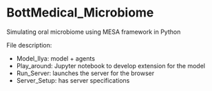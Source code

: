 # BottMedical_Microbiome
Simulating oral microbiome using MESA framework in Python

File description:

- Model_Ilya: model + agents
- Play_around: Jupyter notebook to develop extension for the model
- Run_Server: launches the server for the browser
- Server_Setup: has server specifications
